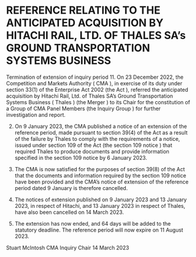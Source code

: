 # REFERENCE RELATING TO THE ANTICIPATED ACQUISITION BY HITACHI RAIL, LTD. OF THALES SA’s GROUND TRANSPORTATION SYSTEMS BUSINESS

Termination of extension of inquiry period 11. On 23 December 2022, the Competition and Markets Authority ( CMA ), in exercise of its duty under section 33(1) of the Enterprise Act 2002 (the Act ), referred the anticipated acquisition by Hitachi Rail, Ltd. of Thales SA’s Ground Transportation Systems Business ( Thales ) (the Merger ) to its Chair for the constitution of a Group of CMA Panel Members (the Inquiry Group ) for further investigation and report.

2. On 9 January 2023, the CMA published a notice of an extension of the reference period, made pursuant to section 39(4) of the Act as a result of the failure by Thales to comply with the requirements of a notice, issued under section 109 of the Act (the section 109 notice ) that required Thales to produce documents and provide information specified in the section 109 notice by 6 January 2023.

3. The CMA is now satisfied for the purposes of section 39(8) of the Act that the documents and information required by the section 109 notice have been provided and the CMA’s notice of extension of the reference period dated 9 January is therefore cancelled.

4. The notices of extension published on 9 January 2023 and 13 January 2023, in respect of Hitachi, and 13 January 2023 in respect of Thales, have also been cancelled on 14 March 2023.

5. The extension has now ended, and 64 days will be added to the statutory deadline. The reference period will now expire on 11 August 2023.


Stuart McIntosh CMA Inquiry Chair 14 March 2023